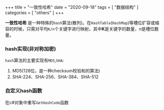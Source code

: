 +++
title = "一致性哈希"
date = "2020-09-18"
tags = [ "数据结构" ]
categories = [ "others" ]
+++

**一致性哈希** 是一种特殊的`hash`算法(散列)。在`HashTable`(`HashMap`)等槽位扩容或缩容的时候，只需对平均`K/n`个关键字进行映射，其中**K**是关键字的数量，*n*是槽位数量。
<!--more-->

### hash实现(非对称加密)
`hash`算法的主要实现有`MD5`,`SHA`:
1. MD5(128位，是一种checksum校验和的算法)
2. SHA-224、SHA-256、SHA-384、SHA-512

### 自定义hash函数
在c#对象中重写`GetHashCode`函数
```c#

```


